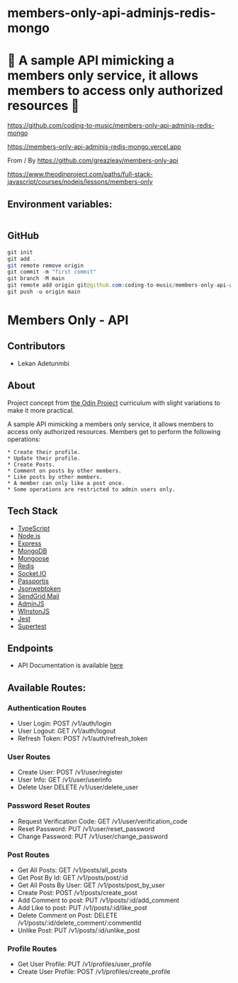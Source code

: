 # members-only-api-adminjs-redis-mongo

# 🚀 A sample API mimicking a members only service, it allows members to access only authorized resources 🚀

https://github.com/coding-to-music/members-only-api-adminjs-redis-mongo

https://members-only-api-adminjs-redis-mongo.vercel.app

From / By https://github.com/greazleay/members-only-api

https://www.theodinproject.com/paths/full-stack-javascript/courses/nodejs/lessons/members-only

## Environment variables:

```java

```

## GitHub

```java
git init
git add .
git remote remove origin
git commit -m "first commit"
git branch -M main
git remote add origin git@github.com:coding-to-music/members-only-api-adminjs-redis-mongo.git
git push -u origin main
```

# Members Only - API

## Contributors

- Lekan Adetunmbi

## About

Project concept from [the Odin Project](https://www.theodinproject.com/paths/full-stack-javascript/courses/nodejs/lessons/members-only) curriculum with slight variations to make it more practical.

A sample API mimicking a members only service, it allows members to access only authorized resources. Members get to perform the following operations:

    * Create their profile.
    * Update their profile.
    * Create Posts.
    * Comment on posts by other members.
    * Like posts by other members.
    * A member can only like a post once.
    * Some operations are restricted to admin users only.

## Tech Stack

- [TypeScript](https://www.typescriptlang.org/)
- [Node.js](https://nodejs.org/en/)
- [Express](https://expressjs.com)
- [MongoDB](https://mongodb.com)
- [Mongoose](https://mongoosejs.com)
- [Redis](https://redis.io/)
- [Socket.IO](https://socket.io)
- [Passportjs](https://www.passportjs.org/)
- [Jsonwebtoken](https://www.npmjs.com/package/jsonwebtoken)
- [SendGrid Mail](https://www.npmjs.com/package/@sendgrid/mail)
- [AdminJS](https://adminjs.co)
- [WInstonJS](https://github.com/winstonjs/winston)
- [Jest](https://jestjs.io/)
- [Supertest](https://www.npmjs.com/package/supertest)

## Endpoints

- API Documentation is available [here](https://api-mbo.herokuapp.com/api-docs)

## Available Routes:

### Authentication Routes

- User Login: POST /v1/auth/login
- User Logout: GET /v1/auth/logout
- Refresh Token: POST /v1/auth/refresh_token

### User Routes

- Create User: POST /v1/user/register
- User Info: GET /v1/user/userinfo
- Delete User DELETE /v1/user/delete_user

### Password Reset Routes

- Request Verification Code: GET /v1/user/verification_code
- Reset Password: PUT /v1/user/reset_password
- Change Password: PUT /v1/user/change_password

### Post Routes

- Get All Posts: GET /v1/posts/all_posts
- Get Post By Id: GET /v1/posts/post/:id
- Get All Posts By User: GET /v1/posts/post_by_user
- Create Post: POST /v1/posts/create_post
- Add Comment to post: PUT /v1/posts/:id/add_comment
- Add Like to post: PUT /v1/posts/:id/like_post
- Delete Comment on Post: DELETE /v1/posts/:id/delete_comment/:commentId
- Unlike Post: PUT /v1/posts/:id/unlike_post

### Profile Routes

- Get User Profile: PUT /v1/profiles/user_profile
- Create User Profile: POST /v1/profiles/create_profile
